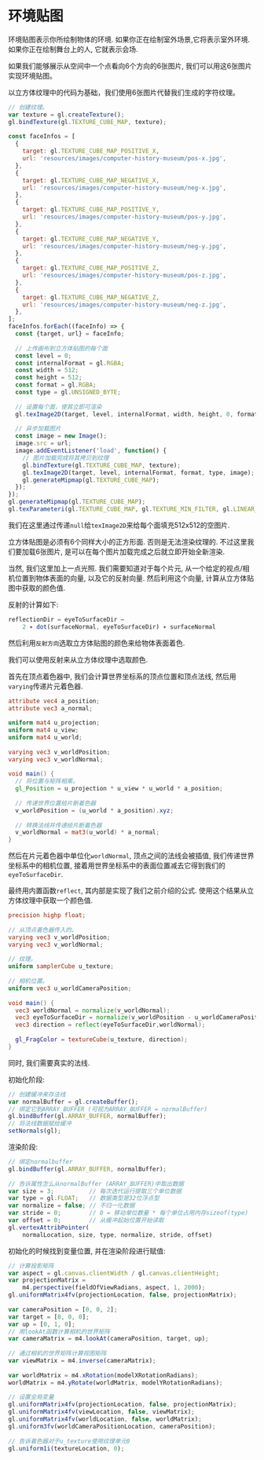 # 环境贴图

环境贴图表示你所绘制物体的环境. 如果你正在绘制室外场景,它将表示室外环境. 如果你正在绘制舞台上的人, 它就表示会场.

如果我们能够展示从空间中一个点看向6个方向的6张图片, 我们可以用这6张图片实现环境贴图。

以立方体纹理中的代码为基础，我们使用6张图片代替我们生成的字符纹理。

```js
// 创建纹理。
var texture = gl.createTexture();
gl.bindTexture(gl.TEXTURE_CUBE_MAP, texture);
 
const faceInfos = [
  {
    target: gl.TEXTURE_CUBE_MAP_POSITIVE_X, 
    url: 'resources/images/computer-history-museum/pos-x.jpg',
  },
  {
    target: gl.TEXTURE_CUBE_MAP_NEGATIVE_X, 
    url: 'resources/images/computer-history-museum/neg-x.jpg',
  },
  {
    target: gl.TEXTURE_CUBE_MAP_POSITIVE_Y, 
    url: 'resources/images/computer-history-museum/pos-y.jpg',
  },
  {
    target: gl.TEXTURE_CUBE_MAP_NEGATIVE_Y, 
    url: 'resources/images/computer-history-museum/neg-y.jpg',
  },
  {
    target: gl.TEXTURE_CUBE_MAP_POSITIVE_Z, 
    url: 'resources/images/computer-history-museum/pos-z.jpg',
  },
  {
    target: gl.TEXTURE_CUBE_MAP_NEGATIVE_Z, 
    url: 'resources/images/computer-history-museum/neg-z.jpg',
  },
];
faceInfos.forEach((faceInfo) => {
  const {target, url} = faceInfo;
 
  // 上传画布到立方体贴图的每个面
  const level = 0;
  const internalFormat = gl.RGBA;
  const width = 512;
  const height = 512;
  const format = gl.RGBA;
  const type = gl.UNSIGNED_BYTE;
 
  // 设置每个面，使其立即可渲染
  gl.texImage2D(target, level, internalFormat, width, height, 0, format, type, null);
 
  // 异步加载图片
  const image = new Image();
  image.src = url;
  image.addEventListener('load', function() {
    // 图片加载完成将其拷贝到纹理
    gl.bindTexture(gl.TEXTURE_CUBE_MAP, texture);
    gl.texImage2D(target, level, internalFormat, format, type, image);
    gl.generateMipmap(gl.TEXTURE_CUBE_MAP);
  });
});
gl.generateMipmap(gl.TEXTURE_CUBE_MAP);
gl.texParameteri(gl.TEXTURE_CUBE_MAP, gl.TEXTURE_MIN_FILTER, gl.LINEAR_MIPMAP_LINEAR);
```

我们在这里通过传递`null`给`texImage2D`来给每个面填充512x512的空图片. 

立方体贴图是必须有6个同样大小的正方形面. 否则是无法渲染纹理的. 不过这里我们要加载6张图片, 是可以在每个图片加载完成之后就立即开始全新渲染.

当然, 我们这里加上一点光照. 我们需要知道对于每个片元, 从一个给定的视点/相机位置到物体表面的向量, 以及它的反射向量. 然后利用这个向量, 计算从立方体贴图中获取的颜色值.

反射的计算如下:

```js
reflectionDir = eyeToSurfaceDir – 
    2 ∗ dot(surfaceNormal, eyeToSurfaceDir) ∗ surfaceNormal
```

然后利用`反射方向`选取立方体贴图的颜色来给物体表面着色. 

我们可以使用反射来从立方体纹理中选取颜色.

首先在顶点着色器中, 我们会计算世界坐标系的顶点位置和顶点法线, 然后用`varying`传递片元着色器.

```glsl
attribute vec4 a_position;
attribute vec3 a_normal;
 
uniform mat4 u_projection;
uniform mat4 u_view;
uniform mat4 u_world;
 
varying vec3 v_worldPosition;
varying vec3 v_worldNormal;
 
void main() {
  // 将位置与矩阵相乘。
  gl_Position = u_projection * u_view * u_world * a_position;
 
  // 传递世界位置给片断着色器
  v_worldPosition = (u_world * a_position).xyz;
 
  // 转换法线并传递给片断着色器
  v_worldNormal = mat3(u_world) * a_normal;
}
```

然后在片元着色器中单位化`worldNormal`, 顶点之间的法线会被插值, 我们传递世界坐标系中的相机位置, 接着用世界坐标系中的表面位置减去它得到我们的`eyeToSurfaceDir`.

最终用内置函数`reflect`, 其内部是实现了我们之前介绍的公式. 使用这个结果从立方体纹理中获取一个颜色值.

```glsl
precision highp float;
 
// 从顶点着色器传入的。
varying vec3 v_worldPosition;
varying vec3 v_worldNormal;
 
// 纹理。
uniform samplerCube u_texture;
 
// 相机位置。
uniform vec3 u_worldCameraPosition;
 
void main() {
  vec3 worldNormal = normalize(v_worldNormal);
  vec3 eyeToSurfaceDir = normalize(v_worldPosition - u_worldCameraPosition);
  vec3 direction = reflect(eyeToSurfaceDir,worldNormal);
 
  gl_FragColor = textureCube(u_texture, direction);
}
```

同时, 我们需要真实的法线.

初始化阶段:

```js
// 创建缓冲来存法线
var normalBuffer = gl.createBuffer();
// 绑定它到ARRAY_BUFFER (可视为ARRAY_BUFFER = normalBuffer)
gl.bindBuffer(gl.ARRAY_BUFFER, normalBuffer);
// 将法线数据赋给缓冲
setNormals(gl);
```

渲染阶段:

```js
// 绑定normalbuffer
gl.bindBuffer(gl.ARRAY_BUFFER, normalBuffer);
 
// 告诉属性怎么从normalBuffer (ARRAY_BUFFER)中取出数据
var size = 3;          // 每次迭代运行提取三个单位数据
var type = gl.FLOAT;   // 数据类型是32位浮点型
var normalize = false; // 不归一化数据
var stride = 0;        // 0 = 移动单位数量 * 每个单位占用内存sizeof(type)
var offset = 0;        // 从缓冲起始位置开始读取
gl.vertexAttribPointer(
    normalLocation, size, type, normalize, stride, offset)
```

初始化的时候找到变量位置, 并在渲染阶段进行赋值:

```js
// 计算投影矩阵
var aspect = gl.canvas.clientWidth / gl.canvas.clientHeight;
var projectionMatrix =
    m4.perspective(fieldOfViewRadians, aspect, 1, 2000);
gl.uniformMatrix4fv(projectionLocation, false, projectionMatrix);
 
var cameraPosition = [0, 0, 2];
var target = [0, 0, 0];
var up = [0, 1, 0];
// 用lookAt函数计算相机的世界矩阵
var cameraMatrix = m4.lookAt(cameraPosition, target, up);
 
// 通过相机的世界矩阵计算视图矩阵
var viewMatrix = m4.inverse(cameraMatrix);
 
var worldMatrix = m4.xRotation(modelXRotationRadians);
worldMatrix = m4.yRotate(worldMatrix, modelYRotationRadians);
 
// 设置全局变量
gl.uniformMatrix4fv(projectionLocation, false, projectionMatrix);
gl.uniformMatrix4fv(viewLocation, false, viewMatrix);
gl.uniformMatrix4fv(worldLocation, false, worldMatrix);
gl.uniform3fv(worldCameraPositionLocation, cameraPosition);
 
// 告诉着色器对于u_texture使用纹理单元0
gl.uniform1i(textureLocation, 0);
```

